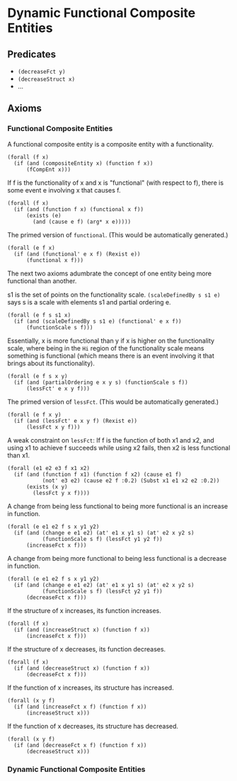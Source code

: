 # Dynamic Functional Composite Entities

## Predicates

- `(decreaseFct y)`
- `(decreaseStruct x)`
- ...


## Axioms

### Functional Composite Entities

A functional composite entity is a composite entity with a functionality.

```
(forall (f x)
  (if (and (compositeEntity x) (function f x))
      (fCompEnt x)))
```


If f is the functionality of x and x is "functional" (with respect
to f), there is some event e involving x that causes f.

```
(forall (f x)
  (if (and (function f x) (functional x f))
      (exists (e)
        (and (cause e f) (arg* x e)))))
```


The primed version of `functional`. (This would be automatically
generated.)

```
(forall (e f x)
  (if (and (functional' e x f) (Rexist e))
      (functional x f)))
```


The next two axioms adumbrate the concept of one entity being more
functional than another.

s1 is the set of points on the functionality scale. `(scaleDefinedBy s s1
e)` says s is a scale with elements s1 and partial ordering e.

```
(forall (e f s s1 x)
  (if (and (scaleDefinedBy s s1 e) (functional' e x f))
      (functionScale s f)))
```

Essentially, x is more functional than y if x is higher on the
functionality scale, where being in the `Hi` region of the functionality
scale means something is functional (which means there is an event
involving it that brings about its functionality).

```
(forall (e f s x y)
  (if (and (partialOrdering e x y s) (functionScale s f))
      (lessFct' e x y f)))
```


The primed version of `lessFct`. (This would be automatically
generated.)

```
(forall (e f x y)
  (if (and (lessFct' e x y f) (Rexist e))
      (lessFct x y f)))
```


A weak constraint on `lessFct`: If f is the function of both x1 and
x2, and using x1 to achieve f succeeds while using x2 fails, then x2
is less functional than x1.

```
(forall (e1 e2 e3 f x1 x2)
  (if (and (function f x1) (function f x2) (cause e1 f)
           (not' e3 e2) (cause e2 f :0.2) (Subst x1 e1 x2 e2 :0.2))
      (exists (x y)
        (lessFct y x f))))
```


A change from being less functional to being more functional is an
increase in function.

```
(forall (e e1 e2 f s x y1 y2)
  (if (and (change e e1 e2) (at' e1 x y1 s) (at' e2 x y2 s)
           (functionScale s f) (lessFct y1 y2 f))
      (increaseFct x f)))
```


A change from being more functional to being less functional is a
decrease in function.

```
(forall (e e1 e2 f s x y1 y2)
  (if (and (change e e1 e2) (at' e1 x y1 s) (at' e2 x y2 s)
           (functionScale s f) (lessFct y2 y1 f))
      (decreaseFct x f)))
```


If the structure of x increases, its function increases.

```
(forall (f x)
  (if (and (increaseStruct x) (function f x))
      (increaseFct x f)))
```


If the structure of x decreases, its function decreases.

```
(forall (f x)
  (if (and (decreaseStruct x) (function f x))
      (decreaseFct x f)))
```


If the function of x increases, its structure has increased.

```
(forall (x y f)
  (if (and (increaseFct x f) (function f x))
      (increaseStruct x)))
```


If the function of x decreases, its structure has decreased.

```
(forall (x y f)
  (if (and (decreaseFct x f) (function f x))
      (decreaseStruct x)))
```


### Dynamic Functional Composite Entities

